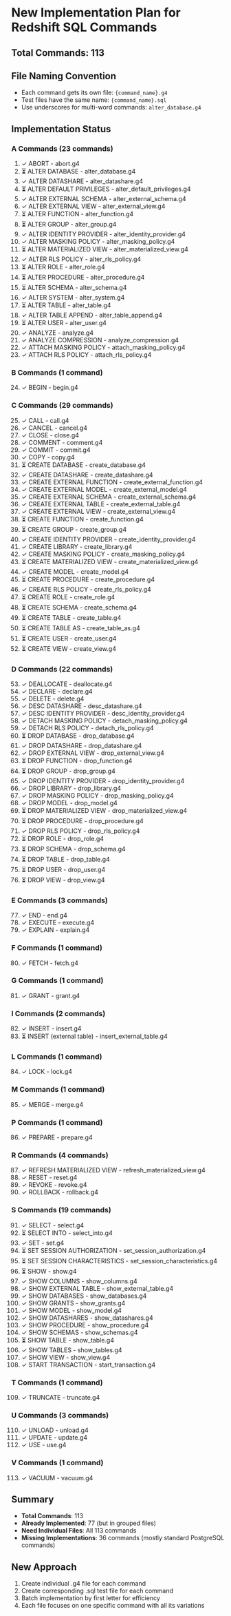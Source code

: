 # New Implementation Plan for Redshift SQL Commands

## Total Commands: 113

## File Naming Convention
- Each command gets its own file: `{command_name}.g4`
- Test files have the same name: `{command_name}.sql`
- Use underscores for multi-word commands: `alter_database.g4`

## Implementation Status

### A Commands (23 commands)
1. ✓ ABORT - abort.g4
2. ⏳ ALTER DATABASE - alter_database.g4
3. ✓ ALTER DATASHARE - alter_datashare.g4
4. ⏳ ALTER DEFAULT PRIVILEGES - alter_default_privileges.g4
5. ✓ ALTER EXTERNAL SCHEMA - alter_external_schema.g4
6. ✓ ALTER EXTERNAL VIEW - alter_external_view.g4
7. ⏳ ALTER FUNCTION - alter_function.g4
8. ⏳ ALTER GROUP - alter_group.g4
9. ✓ ALTER IDENTITY PROVIDER - alter_identity_provider.g4
10. ✓ ALTER MASKING POLICY - alter_masking_policy.g4
11. ⏳ ALTER MATERIALIZED VIEW - alter_materialized_view.g4
12. ✓ ALTER RLS POLICY - alter_rls_policy.g4
13. ⏳ ALTER ROLE - alter_role.g4
14. ⏳ ALTER PROCEDURE - alter_procedure.g4
15. ⏳ ALTER SCHEMA - alter_schema.g4
16. ✓ ALTER SYSTEM - alter_system.g4
17. ⏳ ALTER TABLE - alter_table.g4
18. ✓ ALTER TABLE APPEND - alter_table_append.g4
19. ⏳ ALTER USER - alter_user.g4
20. ✓ ANALYZE - analyze.g4
21. ✓ ANALYZE COMPRESSION - analyze_compression.g4
22. ✓ ATTACH MASKING POLICY - attach_masking_policy.g4
23. ✓ ATTACH RLS POLICY - attach_rls_policy.g4

### B Commands (1 command)
24. ✓ BEGIN - begin.g4

### C Commands (29 commands)
25. ✓ CALL - call.g4
26. ✓ CANCEL - cancel.g4
27. ✓ CLOSE - close.g4
28. ✓ COMMENT - comment.g4
29. ✓ COMMIT - commit.g4
30. ✓ COPY - copy.g4
31. ⏳ CREATE DATABASE - create_database.g4
32. ✓ CREATE DATASHARE - create_datashare.g4
33. ✓ CREATE EXTERNAL FUNCTION - create_external_function.g4
34. ✓ CREATE EXTERNAL MODEL - create_external_model.g4
35. ✓ CREATE EXTERNAL SCHEMA - create_external_schema.g4
36. ✓ CREATE EXTERNAL TABLE - create_external_table.g4
37. ✓ CREATE EXTERNAL VIEW - create_external_view.g4
38. ⏳ CREATE FUNCTION - create_function.g4
39. ⏳ CREATE GROUP - create_group.g4
40. ✓ CREATE IDENTITY PROVIDER - create_identity_provider.g4
41. ✓ CREATE LIBRARY - create_library.g4
42. ✓ CREATE MASKING POLICY - create_masking_policy.g4
43. ⏳ CREATE MATERIALIZED VIEW - create_materialized_view.g4
44. ✓ CREATE MODEL - create_model.g4
45. ⏳ CREATE PROCEDURE - create_procedure.g4
46. ✓ CREATE RLS POLICY - create_rls_policy.g4
47. ⏳ CREATE ROLE - create_role.g4
48. ⏳ CREATE SCHEMA - create_schema.g4
49. ⏳ CREATE TABLE - create_table.g4
50. ⏳ CREATE TABLE AS - create_table_as.g4
51. ⏳ CREATE USER - create_user.g4
52. ⏳ CREATE VIEW - create_view.g4

### D Commands (22 commands)
53. ✓ DEALLOCATE - deallocate.g4
54. ✓ DECLARE - declare.g4
55. ✓ DELETE - delete.g4
56. ✓ DESC DATASHARE - desc_datashare.g4
57. ✓ DESC IDENTITY PROVIDER - desc_identity_provider.g4
58. ✓ DETACH MASKING POLICY - detach_masking_policy.g4
59. ✓ DETACH RLS POLICY - detach_rls_policy.g4
60. ⏳ DROP DATABASE - drop_database.g4
61. ✓ DROP DATASHARE - drop_datashare.g4
62. ✓ DROP EXTERNAL VIEW - drop_external_view.g4
63. ⏳ DROP FUNCTION - drop_function.g4
64. ⏳ DROP GROUP - drop_group.g4
65. ✓ DROP IDENTITY PROVIDER - drop_identity_provider.g4
66. ✓ DROP LIBRARY - drop_library.g4
67. ✓ DROP MASKING POLICY - drop_masking_policy.g4
68. ✓ DROP MODEL - drop_model.g4
69. ⏳ DROP MATERIALIZED VIEW - drop_materialized_view.g4
70. ⏳ DROP PROCEDURE - drop_procedure.g4
71. ✓ DROP RLS POLICY - drop_rls_policy.g4
72. ⏳ DROP ROLE - drop_role.g4
73. ⏳ DROP SCHEMA - drop_schema.g4
74. ⏳ DROP TABLE - drop_table.g4
75. ⏳ DROP USER - drop_user.g4
76. ⏳ DROP VIEW - drop_view.g4

### E Commands (3 commands)
77. ✓ END - end.g4
78. ✓ EXECUTE - execute.g4
79. ✓ EXPLAIN - explain.g4

### F Commands (1 command)
80. ✓ FETCH - fetch.g4

### G Commands (1 command)
81. ✓ GRANT - grant.g4

### I Commands (2 commands)
82. ✓ INSERT - insert.g4
83. ⏳ INSERT (external table) - insert_external_table.g4

### L Commands (1 command)
84. ✓ LOCK - lock.g4

### M Commands (1 command)
85. ✓ MERGE - merge.g4

### P Commands (1 command)
86. ✓ PREPARE - prepare.g4

### R Commands (4 commands)
87. ✓ REFRESH MATERIALIZED VIEW - refresh_materialized_view.g4
88. ✓ RESET - reset.g4
89. ✓ REVOKE - revoke.g4
90. ✓ ROLLBACK - rollback.g4

### S Commands (19 commands)
91. ✓ SELECT - select.g4
92. ⏳ SELECT INTO - select_into.g4
93. ✓ SET - set.g4
94. ⏳ SET SESSION AUTHORIZATION - set_session_authorization.g4
95. ⏳ SET SESSION CHARACTERISTICS - set_session_characteristics.g4
96. ⏳ SHOW - show.g4
97. ✓ SHOW COLUMNS - show_columns.g4
98. ✓ SHOW EXTERNAL TABLE - show_external_table.g4
99. ✓ SHOW DATABASES - show_databases.g4
100. ✓ SHOW GRANTS - show_grants.g4
101. ✓ SHOW MODEL - show_model.g4
102. ✓ SHOW DATASHARES - show_datashares.g4
103. ✓ SHOW PROCEDURE - show_procedure.g4
104. ✓ SHOW SCHEMAS - show_schemas.g4
105. ⏳ SHOW TABLE - show_table.g4
106. ✓ SHOW TABLES - show_tables.g4
107. ✓ SHOW VIEW - show_view.g4
108. ✓ START TRANSACTION - start_transaction.g4

### T Commands (1 command)
109. ✓ TRUNCATE - truncate.g4

### U Commands (3 commands)
110. ✓ UNLOAD - unload.g4
111. ✓ UPDATE - update.g4
112. ✓ USE - use.g4

### V Commands (1 command)
113. ✓ VACUUM - vacuum.g4

## Summary
- **Total Commands**: 113
- **Already Implemented**: 77 (but in grouped files)
- **Need Individual Files**: All 113 commands
- **Missing Implementations**: 36 commands (mostly standard PostgreSQL commands)

## New Approach
1. Create individual .g4 file for each command
2. Create corresponding .sql test file for each command
3. Batch implementation by first letter for efficiency
4. Each file focuses on one specific command with all its variations